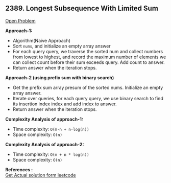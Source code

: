 ## 2389. Longest Subsequence With Limited Sum

[Open Problem](https://leetcode.com/problems/longest-subsequence-with-limited-sum/description/)

**Approach-1:**<br>

-   Algorithm(Naive Approach)
-   Sort `nums`, and initialize an empty array answer
-   For each query query, we traverse the sorted num and collect numbers from lowest to highest, and record the maximum number of elements we can collect count before their sum exceeds query. Add count to answer.
-   Return answer when the iteration stops.

**Approach-2 (using prefix sum with binary search)**<br>

-   Get the prefix sum array presum of the sorted nums. Initialize an empty array answer.
-   Iterate over queries, for each query query, we use binary search to find its insertion index index and add index to answer.
-   Return answer when the iteration stops.

**Complexity Analysis of approach-1:**<br>

-   Time complexity: `O(m⋅n + n⋅log(⁡n))`
-   Space complexity: `O(n)`

**Complexity Analysis of approach-2:**<br>

-   Time complexity: `O(m + n * log(⁡n))`
-   Space complexity: `O(n)`

**References :**<br>
[Get Actual solution form leetcode](https://leetcode.com/problems/longest-subsequence-with-limited-sum/solutions/2644327/longest-subsequence-with-limited-sum/)
